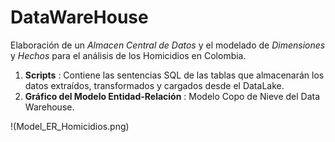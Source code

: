# DataWareHouse
Elaboración de un _Almacen Central de Datos_ y el modelado de _Dimensiones_ y _Hechos_ para el análisis de los Homicidios en Colombia.

1. **Scripts**   : Contiene las sentencias SQL de las tablas que almacenarán los datos extraídos, transformados y cargados desde el DataLake.
2. **Gráfico del Modelo Entidad-Relación** : Modelo Copo de Nieve del Data Warehouse.

!(Model_ER_Homicidios.png)

